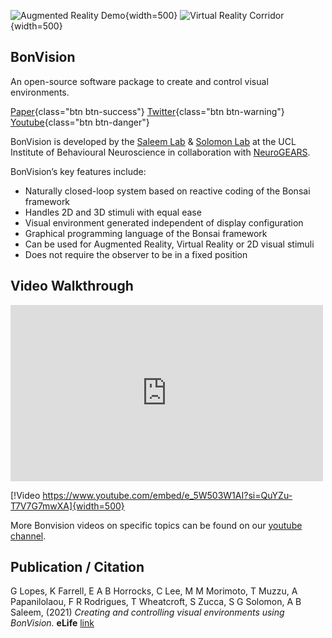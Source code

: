 ![Augmented Reality Demo](~/images/DemoAR_V3.webp){width=500} ![Virtual Reality Corridor](~/images/VR_trim2.webp){width=500} 

## BonVision
An open-source software package to create and control visual environments.

[<i class="fa fa-download"></i> Paper](https://elifesciences.org/articles/65541){class="btn btn-success"}
[<i class="fa fa-download"></i> Twitter](https://twitter.com/bonvision_){class="btn btn-warning"}
[<i class="fa fa-download"></i> Youtube](https://www.youtube.com/channel/UCEg-3mfbvjIwbzDVvqYudAA){class="btn btn-danger"}

BonVision is developed by the [Saleem Lab](https://www.saleemlab.com/) & [Solomon Lab](https://solomonlab.info/) at the UCL Institute of Behavioural Neuroscience in collaboration with [NeuroGEARS](https://neurogears.org/).

BonVision’s key features include:

- Naturally closed-loop system based on reactive coding of the Bonsai framework
- Handles 2D and 3D stimuli with equal ease
- Visual environment generated independent of display configuration
- Graphical programming language of the Bonsai framework
- Can be used for Augmented Reality, Virtual Reality or 2D visual stimuli
- Does not require the observer to be in a fixed position

## Video Walkthrough

<div style="max-width: 500px">
<iframe width=100% height = 282 src="https://www.youtube.com/embed/e_5W503W1AI?si=QuYZu-T7V7G7mwXA" title="YouTube video player" frameborder="0" allow="accelerometer; autoplay; clipboard-write; encrypted-media; gyroscope; picture-in-picture; web-share" referrerpolicy="strict-origin-when-cross-origin" allowfullscreen></iframe>
</div>

[!Video https://www.youtube.com/embed/e_5W503W1AI?si=QuYZu-T7V7G7mwXA]{width=500} 


More Bonvision videos on specific topics can be found on our [youtube channel](https://www.youtube.com/channel/UCEg-3mfbvjIwbzDVvqYudAA).

## Publication / Citation

G Lopes, K Farrell, E A B Horrocks, C Lee, M M Morimoto, T Muzzu, A Papanilolaou, F R Rodrigues, T Wheatcroft, S Zucca, S G Solomon, A B Saleem, (2021) _Creating and controlling visual environments using BonVision._ __eLife__ [link](https://elifesciences.org/articles/65541)


